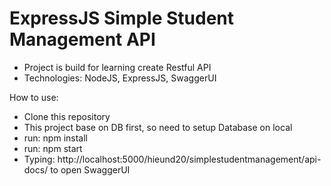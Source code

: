 # ExpressJS Simple Student Management API
- Project is build for learning create Restful API 
- Technologies: NodeJS, ExpressJS, SwaggerUI

How to use:
- Clone this repository
- This project base on DB first, so need to setup Database on local
- run: npm install
- run: npm start
- Typing: http://localhost:5000/hieund20/simplestudentmanagement/api-docs/ to open SwaggerUI
